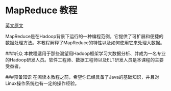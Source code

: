 # MapReduce 教程
[英文原文](http://www.tutorialspoint.com/map_reduce/index.htm)

MapReduce是在Hadoop背景下运行的一种编程范例，它提供了可扩展和便捷的数据处理方法。本教程解释了MapReduce的特性以及如何使用它来处理大数据。

###听众
本教程适用于那些渴望用Hadoop框架学习大数据分析、并成为一名专业的Hadoop研发人员。软件工程师、数据工程师以及ELT研发人员是本课程的主要受益者。

###预备知识
在阅读本教程之前，希望你已经具备了Java的基础知识，并且对Linux操作系统也有一定的操作经验。